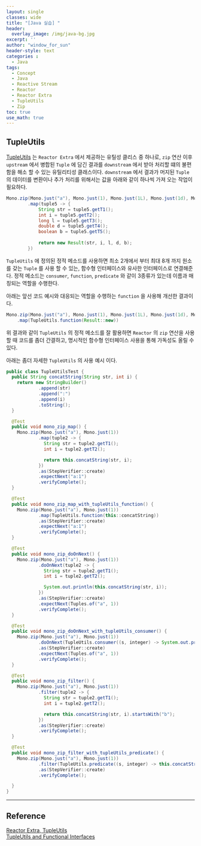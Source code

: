 ```yaml
--- 
layout: single
classes: wide
title: "[Java 실습] "
header:
  overlay_image: /img/java-bg.jpg 
excerpt: ''
author: "window_for_sun"
header-style: text
categories :
  - Java
tags:
  - Concept
  - Java
  - Reactive Stream
  - Reactor
  - Reactor Extra
  - TupleUtils
  - Zip
toc: true 
use_math: true
---  
```


## TupleUtils
[TupleUtils](https://projectreactor.io/docs/extra/release/api/index.html?reactor/function/TupleUtils.html)
는 `Reactor Extra` 에서 제공하는 유틸성 클리스 중 하나로, 
`zip` 연산 이후 `upstream` 에서 병합된 `Tuple` 에 담긴 결과를 `downstream` 에서 받아 처리할 떄의 불편함을 해소 할 수 있는 유틸리티성 클래스이다. 
`downstream` 에서 결과가 머지된 `Tuple` 의 데이터를 변환이나 추가 처리를 위해서는 값을 아래와 같이 하나씩 가져 오는 작업이 필요하다.  

```java
Mono.zip(Mono.just("a"), Mono.just(1), Mono.just(1L), Mono.just(1d), Mono.just(true))
        .map(tuple5 -> {
            String str = tuple5.getT1();
            int i = tuple5.getT2();
            long l = tuple5.getT3();
            double d = tuple5.getT4();
            boolean b = tuple5.getT5();
            
            return new Result(str, i, l, d, b);
        })
```  

`TupleUtils` 에 정의된 정적 메소드를 사용하면 최소 2개에서 부터 최대 8개 까지 원소를 갖는 `Tuple` 를 사용 할 수 있는, 
함수형 인터페이스와 유사한 인터페이스로 연결해준다. 
정적 메소드는 `consumer`, `function`, `predicate` 와 같이 3종류가 있는데 
이름과 매칭되는 역할을 수행한다.  

아래는 앞선 코드 예시와 대응되는 역할을 수행하는 `function` 을 사용해 개선한 결과이다.  

```java
Mono.zip(Mono.just("a"), Mono.just(1), Mono.just(1L), Mono.just(1d), Mono.just(true))
    .map(TupleUtils.function(Result::new))
```  

위 결과와 같이 `TupleUtils` 의 정적 메소드를 잘 활용하면 `Reactor` 의 `zip` 연산을 사용할 때 
코드를 좀더 간결하고, 명시적인 함수형 인터페이스 사용을 통해 가독성도 올릴 수 있다.  

아래는 좀더 자세한 `TupleUtils` 의 사용 예시 이다.  

```java
public class TupleUtilsTest {
  public String concatString(String str, int i) {
    return new StringBuilder()
            .append(str)
            .append(":")
            .append(i)
            .toString();
  }

  @Test
  public void mono_zip_map() {
    Mono.zip(Mono.just("a"), Mono.just(1))
            .map(tuple2 -> {
              String str = tuple2.getT1();
              int i = tuple2.getT2();

              return this.concatString(str, i);
            })
            .as(StepVerifier::create)
            .expectNext("a:1")
            .verifyComplete();
  }

  @Test
  public void mono_zip_map_with_tupleUtils_function() {
    Mono.zip(Mono.just("a"), Mono.just(1))
            .map(TupleUtils.function(this::concatString))
            .as(StepVerifier::create)
            .expectNext("a:1")
            .verifyComplete();
  }

  @Test
  public void mono_zip_doOnNext() {
    Mono.zip(Mono.just("a"), Mono.just(1))
            .doOnNext(tuple2 -> {
              String str = tuple2.getT1();
              int i = tuple2.getT2();

              System.out.println(this.concatString(str, i));
            })
            .as(StepVerifier::create)
            .expectNext(Tuples.of("a", 1))
            .verifyComplete();
  }

  @Test
  public void mono_zip_doOnNext_with_tupleUtils_consumer() {
    Mono.zip(Mono.just("a"), Mono.just(1))
            .doOnNext(TupleUtils.consumer((s, integer) -> System.out.println(this.concatString(s, integer))))
            .as(StepVerifier::create)
            .expectNext(Tuples.of("a", 1))
            .verifyComplete();
  }

  @Test
  public void mono_zip_filter() {
    Mono.zip(Mono.just("a"), Mono.just(1))
            .filter(tuple2 -> {
              String str = tuple2.getT1();
              int i = tuple2.getT2();

              return this.concatString(str, i).startsWith("b");
            })
            .as(StepVerifier::create)
            .verifyComplete();
  }

  @Test
  public void mono_zip_filter_with_tupleUtils_predicate() {
    Mono.zip(Mono.just("a"), Mono.just(1))
            .filter(TupleUtils.predicate((s, integer) -> this.concatString(s, integer).startsWith("b")))
            .as(StepVerifier::create)
            .verifyComplete();

  }
}
```  

---
## Reference
[Reactor Extra, TupleUtils](https://projectreactor.io/docs/extra/release/api/index.html?reactor/function/TupleUtils.html)  
[TupleUtils and Functional Interfaces](https://projectreactor.io/docs/core/release/reference/#extra-tuples)  

